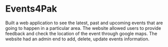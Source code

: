 # Events4Pak
Built a web application to see the latest, past and upcoming events that are going to happen in a particular area. The website allowed users to provide feedback and check the location of the event through google maps. The website had an admin end to add, delete, update events information.
